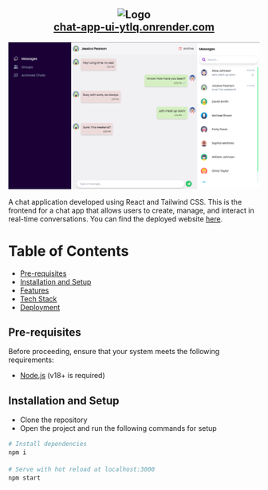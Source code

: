 <h2 align="center">
    <img src="./public/favicon.ico" alt="Logo" width="60" height="60" />
    <br />
    <a href="https://chat-app-ui-ytlq.onrender.com">chat-app-ui-ytlq.onrender.com</a>
</h2>

<div align="center">
    <img src="./public/illustration.png" alt="Illustration" />
</div>

A chat application developed using React and Tailwind CSS. This is the frontend for a chat app that allows users to create, manage, and interact in real-time conversations. You can find the deployed website [here](https://chat-app-ui-ytlq.onrender.com).

# Table of Contents

* [Pre-requisites](#pre-requisites)
* [Installation and Setup](#installation-and-setup)
* [Features](#features)
* [Tech Stack](#tech-stack)
* [Deployment](#deployment)

## Pre-requisites

Before proceeding, ensure that your system meets the following requirements:

- [Node.js](https://nodejs.org/en/download/) (v18+ is required)

## Installation and Setup

- Clone the repository
- Open the project and run the following commands for setup

```bash
# Install dependencies
npm i

# Serve with hot reload at localhost:3000
npm start
